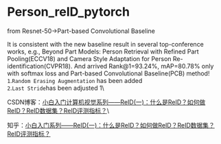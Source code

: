 Person_reID_pytorch
==============================
from Resnet-50->Part-based Convolutional Baseline

It is consistent with the new baseline result in several top-conference works, e.g., Beyond Part Models: Person Retrieval with Refined Part Pooling(ECCV18) and Camera Style Adaptation for Person Re-identification(CVPR18). And arrived Rank@1=93.24%, mAP=80.78% only with softmax loss and Part-based Convolutional Baseline(PCB) method!\
`1`.`Random Erasing Augmentation` has been added\
`2`.`Last Stride`has been adjusted 1\

CSDN博客：[小白入门计算机视觉系列——ReID(一)：什么是ReID？如何做ReID？ReID数据集？ReID评测指标？](https://blog.csdn.net/wlx19970505/article/details/101051278)\

知乎：[小白入门系列——ReID(一)：什么是ReID？如何做ReID？ReID数据集？ReID评测指标？](https://zhuanlan.zhihu.com/p/83411679)








    
